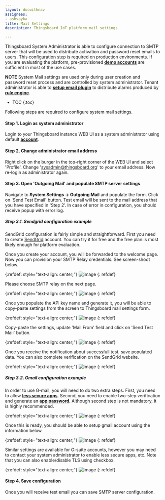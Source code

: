 ```yaml
---
layout: docwithnav
assignees:
- ashvayka
title: Mail Settings
description: Thingsboard IoT platform mail settings

---
```


Thingsboard System Administrator is able to configure connection to SMTP server that will be used to distribute activation and password reset emails to users.
This configuration step is required on production environments. 
If you are evaluating the platform, pre-provisioned [**demo accounts**](/docs/samples/demo-account/#demo-tenant) are sufficient in most of the use cases.
  
**NOTE** System Mail settings are used only during user creation and password reset process and are controlled by system administrator. 
Tenant administrator is able to [**setup email plugin**](/docs/samples/alarms/mail/) to distribute alarms produced by [**rule engine**](/docs/user-guide/rule-engine/).  

* TOC
{:toc}

Following steps are required to configure system mail settings.

#### Step 1. Login as system administrator

Login to your Thingsboard instance WEB UI as a system administrator using default [**account**](/docs/samples/demo-account/#system-administrator).

#### Step 2. Change administrator email address 

Right click on the burger in the top-right corner of the WEB UI and select 'Profile'.
Change 'sysadmin@thingsboard.org' to your email address. Now re-login as administrator again. 

#### Step 3. Open 'Outgoing Mail' and populate SMTP server settings

Navigate to **System Settings -> Outgoing Mail** and populate the form. Click on 'Send Test Email' button. 
Test email will be sent to the mail address that you have specified in 'Step 2'.
In case of error in configuration, you should receive popup with error log.

##### Step 3.1. Sendgrid configuration example

SendGrid configuration is fairly simple and straightforward. First you need to create [SendGrid](https://sendgrid.com/) account. 
You can try it for free and the free plan is most likely enough for platform evaluation.

Once you create your account, you will be forwarded to the welcome page. Now you can provision your SMTP Relay credentials. See screen-shoot below. 

{:refdef: style="text-align: center;"}
![image](/images/user-guide/ui/mail/sendgrid-welcome.png)
{: refdef}

Please choose SMTP relay on the next page.

{:refdef: style="text-align: center;"}
![image](/images/user-guide/ui/mail/sendgrid-smtp-relay.png)
{: refdef}

Once you populate the API key name and generate it, you will be able to copy-paste settings from the screen to Thingsboard mail settings form.

{:refdef: style="text-align: center;"}
![image](/images/user-guide/ui/mail/sendgrid-token.png)
{: refdef}

Copy-paste the settings, update 'Mail From' field and click on 'Send Test Mail' button. 

{:refdef: style="text-align: center;"}
![image](/images/user-guide/ui/mail/sendgrid-settings.png)
{: refdef}

Once you receive the notification about successfull test, save populated data. You can also complete verification on the SendGrid website.

{:refdef: style="text-align: center;"}
![image](/images/user-guide/ui/mail/sendgrid-it-works.png)
{: refdef}





##### Step 3.2. Gmail configuration example

In order to use G-mail, you will need to do two extra steps. 
First, you need to allow [**less secure apps**](https://support.google.com/accounts/answer/6010255?hl=en).
Second, you need to enable two-step verification and generate an [**app password**](https://support.google.com/accounts/answer/185833?hl=en).
Although second step is not mandatory, it is highly recommended.

{:refdef: style="text-align: center;"}
![image](/images/user-guide/ui/mail/app-password.png)
{: refdef}

Once this is ready, you should be able to setup gmail account using the information below

{:refdef: style="text-align: center;"}
![image](/images/user-guide/ui/mail/gmail-settings.png)
{: refdef}

Similar settings are available for G-suite accounts, however you may need to contact your system administrator to enable less secure apps, etc.
Note that you can also enable/disable TLS using checkbox.

{:refdef: style="text-align: center;"}
![image](/images/user-guide/ui/mail/gsuite-settings.png)
{: refdef}


#### Step 4. Save configuration

Once you will receive test email you can save SMTP server configuration.
